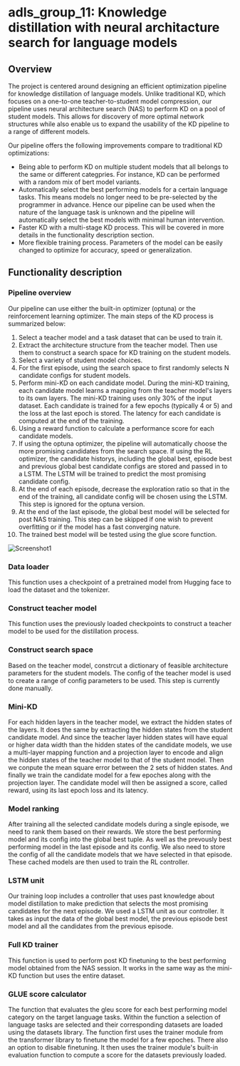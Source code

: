 # adls_group_11: Knowledge distillation with neural architacture search for language models
## Overview

The project is centered around designing an efficient optimization pipeline for knowledge distillation of language models. Unlike traditional KD, which focuses on a one-to-one teacher-to-student model compression, our pipeline uses neural architecture search (NAS) to perform KD on a pool of student models. This allows for discovery of more optimal network structures while also enable us to expand the usability of the KD pipeline to a range of different models.

Our pipeline offers the following improvements compare to traditional KD optimizations:
- Being able to perform KD on multiple student models that all belongs to the same or different categpries. For instance, KD can be performed with a random mix of bert model variants.
- Automatically select the best performing models for a certain language tasks. This means models no longer need to be pre-selected by the programmer in advance. Hence our pipeline can be used when the nature of the language task is unknown and the pipeline will automatically select the best models with minimal human intervention.
- Faster KD with a multi-stage KD process. This will be covered in more details in the functionality description section.
- More flexible training process. Parameters of the model can be easily changed to optimize for accuracy, speed or generalization.

## Functionality description
### Pipeline overview
Our pipeline can use either the built-in optimizer (optuna) or the reinforcement learning optimizer. The main steps of the KD process is summarized below:
1. Select a teacher model and a task dataset that can be used to train it.
2. Extract the architecture structure from the teacher model. Then use them to construct a search space for KD training on the student models.
3. Select a variety of student model choices.
4. For the first episode, using the search space to first randomly selects N candidate configs for student models.
5. Perform mini-KD on each candidate model. During the mini-KD training, each candidate model learns a mapping from the teacher model's layers to its own layers. The mini-KD training uses only 30% of the input dataset. Each candidate is trained for a few epochs (typically 4 or 5) and the loss at the last epoch is stored. The latency for each candidate is computed at the end of the training.
6. Using a reward function to calculate a performance score for each candidate models.
7. If using the optuna optimizer, the pipeline will automatically choose the more promising candidates from the search space. If using the RL optimizer, the candidate historys, including the global best, episode best and previous global best candidate configs are stored and passed in to a LSTM. The LSTM will be trained to predict the most promising candidate config.
8. At the end of each episode, decrease the exploration ratio so that in the end of the training, all candidate config will be chosen using the LSTM. This step is ignored for the optuna version.
9. At the end of the last episode, the global best model will be selected for post NAS training. This step can be skipped if one wish to prevent overfitting or if the model has a fast converging nature.
10. The trained best model will be tested using the glue score function.

![Screenshot1](https://github.com/tomytzhou/adls_group_11/blob/main/WhatsApp%20Image%202025-03-26%20at%2015.25.43_56d0a755.jpg)

### Data loader
This function uses a checkpoint of a pretrained model from Hugging face to load the dataset and the tokenizer.

### Construct teacher model
This function uses the previously loaded checkpoints to construct a teacher model to be used for the distillation process.

### Construct search space
Based on the teacher model, constrcut a dictionary of feasible architecture parameters for the student models. The config of the teacher model is used to create a range of config parameters to be used. This step is currently done manually.

### Mini-KD
For each hidden layers in the teacher model, we extract the hidden states of the layers. It does the same by extracting the hidden states from the student candidate model. And since the teacher layer hidden states will have equal or higher data width than the hidden states of the candidate models, we use a multi-layer mapping function and a projection layer to encode and align the hidden states of the teacher model to that of the student model. Then we conpute the mean square error between the 2 sets of hidden states. And finally we train the candidate model for a few epoches along with the projection layer. The candidate model will then be assigned a score, called reward, using its last epoch loss and its latency.

### Model ranking
After training all the selected candidate models during a single episode, we need to rank them based on their rewards. We store the best performing model and its config into the global best tuple. As well as the prevously best performing model in the last episode and its config. We also need to store the config of all the candidate models that we have selected in that episode. These cached models are then used to train the RL controller.

### LSTM unit
Our training loop includes a controller that uses past knowledge about model distillation to make prediction that selects the most promising candidates for the next episode. We used a LSTM unit as our controller. It takes as input the data of the global best model, the previous episode best model and all the candidates from the previous episode.

### Full KD trainer
This function is used to perform post KD finetuning to the best performing model obtained from the NAS session. It works in the same way as the mini-KD function but uses the entire dataset.

### GLUE score calculator
The function that evaluates the gleu score for each best performing model category on the target language tasks. Within the function a selection of language tasks are selected and their corresponding datasets are loaded using the datasets library. The function first uses the trainer module from the transformer library to finetune the model for a few epoches. There also an option to disable finetuning. It then uses the trainer module's built-in evaluation function to compute a score for the datasets previously loaded.
